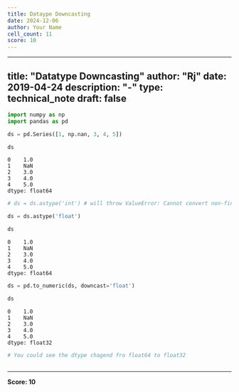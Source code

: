 ```yaml
---
title: Dataype Downcasting
date: 2024-12-06
author: Your Name
cell_count: 11
score: 10
---
```


---
title: "Datatype Downcasting"
author: "Rj"
date: 2019-04-24
description: "-"
type: technical_note
draft: false
---

```python
import numpy as np
import pandas as pd
```


```python
ds = pd.Series([1, np.nan, 3, 4, 5])
```


```python
ds
```




    0    1.0
    1    NaN
    2    3.0
    3    4.0
    4    5.0
    dtype: float64




```python
# ds = ds.astype('int') # will throw ValueError: Cannot convert non-finite values (NA or inf) to integer
```


```python
ds = ds.astype('float')
```


```python
ds
```




    0    1.0
    1    NaN
    2    3.0
    3    4.0
    4    5.0
    dtype: float64




```python
ds = pd.to_numeric(ds, downcast='float')
```


```python
ds
```




    0    1.0
    1    NaN
    2    3.0
    3    4.0
    4    5.0
    dtype: float32




```python
# You could see the dtype chagend fro float64 to float32
```


```python

```


---
**Score: 10**
